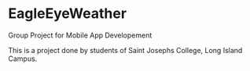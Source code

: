 # EagleEyeWeather
Group Project for Mobile App Developement

This is a project done by students of Saint Josephs College, Long Island Campus.
